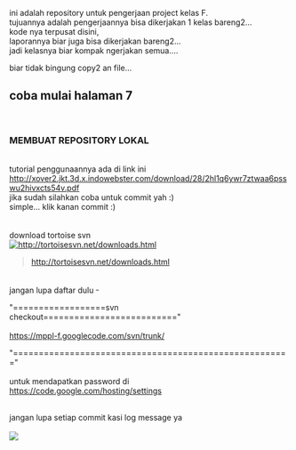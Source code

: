 ini adalah repository untuk pengerjaan project kelas F.<br>
tujuannya adalah pengerjaannya bisa dikerjakan 1 kelas bareng2...<br>
kode nya terpusat disini, <br>
laporannya biar juga bisa dikerjakan bareng2... <br>
jadi kelasnya biar kompak ngerjakan semua.... <br>

biar tidak bingung copy2 an file... <br>

<h2>coba mulai halaman 7 </h2><br>
<h3>MEMBUAT REPOSITORY LOKAL</h3><br>
tutorial penggunaannya ada di link ini <br>
<a href='http://xover2.jkt.3d.x.indowebster.com/download/28/2hl1q6ywr7ztwaa6psswu2hivxcts54v.pdf'>http://xover2.jkt.3d.x.indowebster.com/download/28/2hl1q6ywr7ztwaa6psswu2hivxcts54v.pdf</a> <br>
jika sudah silahkan coba untuk commit yah :) <br>
simple... klik kanan commit :)<br>
<br>
<br>
download tortoise svn <br>

<a href='http://tortoisesvn.net/downloads.html'>
<img src='http://www.wayantulus.com/wp-content/uploads/2010/07/mempercepat-download.jpg' alt='http://tortoisesvn.net/downloads.html' border='0' />
</a>
<br>
<blockquote><a href='http://tortoisesvn.net/downloads.html'>http://tortoisesvn.net/downloads.html</a></blockquote>


<br>
jangan lupa daftar dulu <sup>_</sup> <br>



"==================svn checkout=========================="<br>
<br>
<a href='https://mppl-f.googlecode.com/svn/trunk/'>https://mppl-f.googlecode.com/svn/trunk/</a>

"======================================================"<br>
<br>
untuk mendapatkan password di <br>
<a href='https://code.google.com/hosting/settings'>https://code.google.com/hosting/settings</a>

<br>
jangan lupa setiap commit kasi log message ya<br>
<br>
<img src='http://i54.tinypic.com/10cucrl.jpg'>